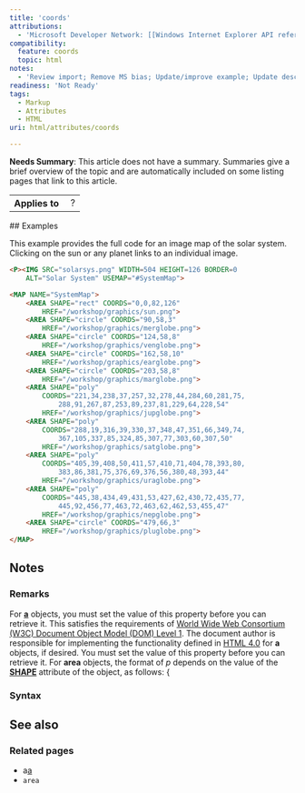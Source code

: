```yaml
---
title: 'coords'
attributions:
  - 'Microsoft Developer Network: [[Windows Internet Explorer API reference](http://msdn.microsoft.com/en-us/library/ie/hh828809%28v=vs.85%29.aspx) Article]'
compatibility:
  feature: coords
  topic: html
notes:
  - 'Review import; Remove MS bias; Update/improve example; Update descriptions; Fix lists & compatibility info'
readiness: 'Not Ready'
tags:
  - Markup
  - Attributes
  - HTML
uri: html/attributes/coords

---
```

**Needs Summary**: This article does not have a summary. Summaries give a brief overview of the topic and are automatically included on some listing pages that link to this article.

<table class="wikitable">
<tr>
<th>
Applies to

</th>
<td>
 ?

</td>
</tr>
</table>
## Examples

This example provides the full code for an image map of the solar system. Clicking on the sun or any planet links to an individual image.

``` html
<P><IMG SRC="solarsys.png" WIDTH=504 HEIGHT=126 BORDER=0
    ALT="Solar System" USEMAP="#SystemMap">

<MAP NAME="SystemMap">
    <AREA SHAPE="rect" COORDS="0,0,82,126"
        HREF="/workshop/graphics/sun.png">
    <AREA SHAPE="circle" COORDS="90,58,3"
        HREF="/workshop/graphics/merglobe.png">
    <AREA SHAPE="circle" COORDS="124,58,8"
        HREF="/workshop/graphics/venglobe.png">
    <AREA SHAPE="circle" COORDS="162,58,10"
        HREF="/workshop/graphics/earglobe.png">
    <AREA SHAPE="circle" COORDS="203,58,8"
        HREF="/workshop/graphics/marglobe.png">
    <AREA SHAPE="poly"
        COORDS="221,34,238,37,257,32,278,44,284,60,281,75,
            288,91,267,87,253,89,237,81,229,64,228,54"
        HREF="/workshop/graphics/jupglobe.png">
    <AREA SHAPE="poly"
        COORDS="288,19,316,39,330,37,348,47,351,66,349,74,
            367,105,337,85,324,85,307,77,303,60,307,50"
        HREF="/workshop/graphics/satglobe.png">
    <AREA SHAPE="poly"
        COORDS="405,39,408,50,411,57,410,71,404,78,393,80,
            383,86,381,75,376,69,376,56,380,48,393,44"
        HREF="/workshop/graphics/uraglobe.png">
    <AREA SHAPE="poly"
        COORDS="445,38,434,49,431,53,427,62,430,72,435,77,
            445,92,456,77,463,72,463,62,462,53,455,47"
        HREF="/workshop/graphics/nepglobe.png">
    <AREA SHAPE="circle" COORDS="479,66,3"
        HREF="/workshop/graphics/pluglobe.png">
</MAP>
```

## Notes

### Remarks

For [**a**](/html/elements/a) objects, you must set the value of this property before you can retrieve it. This satisfies the requirements of [World Wide Web Consortium (W3C) Document Object Model (DOM) Level 1](http://go.microsoft.com/fwlink/p/?linkid=203744). The document author is responsible for implementing the functionality defined in [HTML 4.0](http://go.microsoft.com/fwlink/p/?linkid=203769) for **a** objects, if desired. You must set the value of this property before you can retrieve it. For **area** objects, the format of *p* depends on the value of the [**SHAPE**](/html/attributes/shape) attribute of the object, as follows: {

### Syntax

## See also

### Related pages

-   a[a](/html/elements/a)
-   `area`
